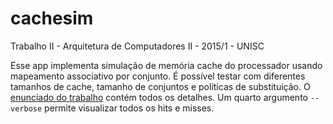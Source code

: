 # cachesim
Trabalho II - Arquitetura de Computadores II - 2015/1 - UNISC

Esse app implementa simulação de memória cache do processador usando mapeamento associativo por conjunto. É possível testar com diferentes tamanhos de cache, tamanho de conjuntos e políticas de substituição. O [enunciado do trabalho](https://github.com/ghsehn/cachesim/blob/master/enunciado.pdf) contém todos os detalhes. Um quarto argumento `--verbose` permite visualizar todos os hits e misses.
